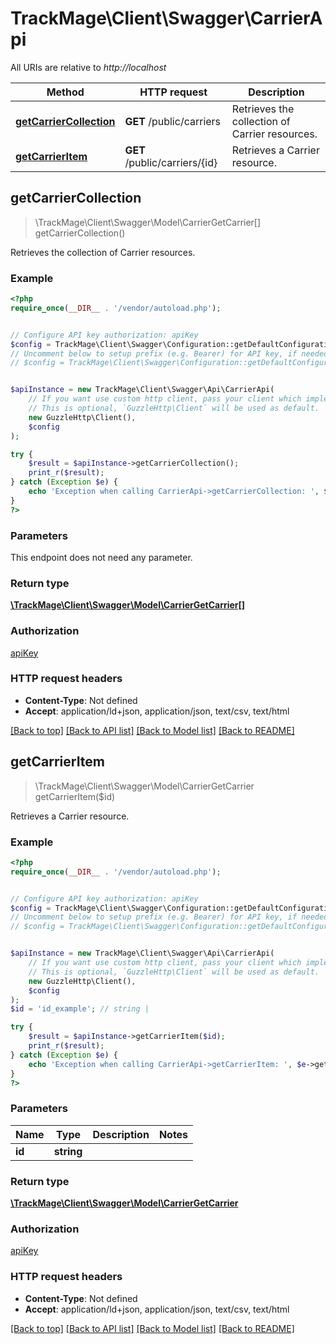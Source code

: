 # TrackMage\Client\Swagger\CarrierApi

All URIs are relative to *http://localhost*

Method | HTTP request | Description
------------- | ------------- | -------------
[**getCarrierCollection**](CarrierApi.md#getCarrierCollection) | **GET** /public/carriers | Retrieves the collection of Carrier resources.
[**getCarrierItem**](CarrierApi.md#getCarrierItem) | **GET** /public/carriers/{id} | Retrieves a Carrier resource.



## getCarrierCollection

> \TrackMage\Client\Swagger\Model\CarrierGetCarrier[] getCarrierCollection()

Retrieves the collection of Carrier resources.

### Example

```php
<?php
require_once(__DIR__ . '/vendor/autoload.php');


// Configure API key authorization: apiKey
$config = TrackMage\Client\Swagger\Configuration::getDefaultConfiguration()->setApiKey('Authorization', 'YOUR_API_KEY');
// Uncomment below to setup prefix (e.g. Bearer) for API key, if needed
// $config = TrackMage\Client\Swagger\Configuration::getDefaultConfiguration()->setApiKeyPrefix('Authorization', 'Bearer');


$apiInstance = new TrackMage\Client\Swagger\Api\CarrierApi(
    // If you want use custom http client, pass your client which implements `GuzzleHttp\ClientInterface`.
    // This is optional, `GuzzleHttp\Client` will be used as default.
    new GuzzleHttp\Client(),
    $config
);

try {
    $result = $apiInstance->getCarrierCollection();
    print_r($result);
} catch (Exception $e) {
    echo 'Exception when calling CarrierApi->getCarrierCollection: ', $e->getMessage(), PHP_EOL;
}
?>
```

### Parameters

This endpoint does not need any parameter.

### Return type

[**\TrackMage\Client\Swagger\Model\CarrierGetCarrier[]**](../Model/CarrierGetCarrier.md)

### Authorization

[apiKey](../../README.md#apiKey)

### HTTP request headers

- **Content-Type**: Not defined
- **Accept**: application/ld+json, application/json, text/csv, text/html

[[Back to top]](#) [[Back to API list]](../../README.md#documentation-for-api-endpoints)
[[Back to Model list]](../../README.md#documentation-for-models)
[[Back to README]](../../README.md)


## getCarrierItem

> \TrackMage\Client\Swagger\Model\CarrierGetCarrier getCarrierItem($id)

Retrieves a Carrier resource.

### Example

```php
<?php
require_once(__DIR__ . '/vendor/autoload.php');


// Configure API key authorization: apiKey
$config = TrackMage\Client\Swagger\Configuration::getDefaultConfiguration()->setApiKey('Authorization', 'YOUR_API_KEY');
// Uncomment below to setup prefix (e.g. Bearer) for API key, if needed
// $config = TrackMage\Client\Swagger\Configuration::getDefaultConfiguration()->setApiKeyPrefix('Authorization', 'Bearer');


$apiInstance = new TrackMage\Client\Swagger\Api\CarrierApi(
    // If you want use custom http client, pass your client which implements `GuzzleHttp\ClientInterface`.
    // This is optional, `GuzzleHttp\Client` will be used as default.
    new GuzzleHttp\Client(),
    $config
);
$id = 'id_example'; // string | 

try {
    $result = $apiInstance->getCarrierItem($id);
    print_r($result);
} catch (Exception $e) {
    echo 'Exception when calling CarrierApi->getCarrierItem: ', $e->getMessage(), PHP_EOL;
}
?>
```

### Parameters


Name | Type | Description  | Notes
------------- | ------------- | ------------- | -------------
 **id** | **string**|  |

### Return type

[**\TrackMage\Client\Swagger\Model\CarrierGetCarrier**](../Model/CarrierGetCarrier.md)

### Authorization

[apiKey](../../README.md#apiKey)

### HTTP request headers

- **Content-Type**: Not defined
- **Accept**: application/ld+json, application/json, text/csv, text/html

[[Back to top]](#) [[Back to API list]](../../README.md#documentation-for-api-endpoints)
[[Back to Model list]](../../README.md#documentation-for-models)
[[Back to README]](../../README.md)

